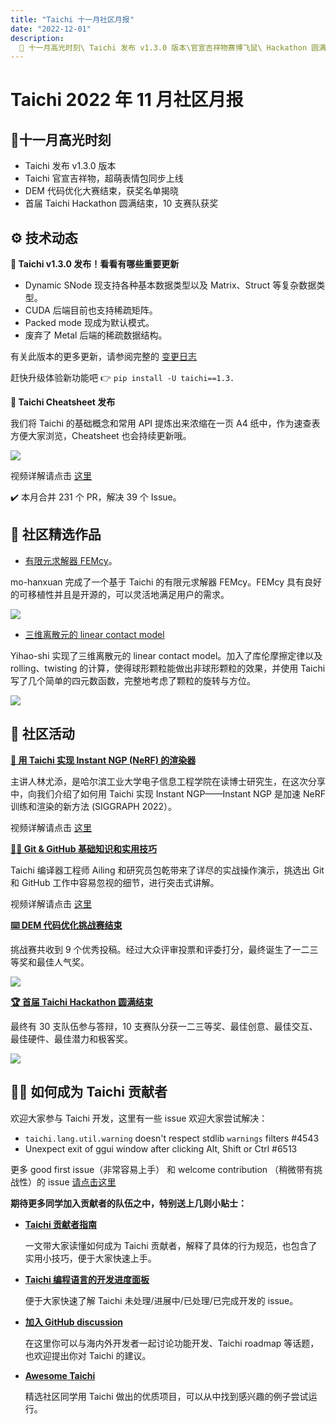 ```yaml
---
title: "Taichi 十一月社区月报"
date: "2022-12-01"
description:
  📌 十一月高光时刻\ Taichi 发布 v1.3.0 版本\官宣吉祥物赛博飞鼠\ Hackathon 圆满完赛
---
```


# Taichi 2022 年 11 月社区月报

## 📌十一月高光时刻

- Taichi 发布 v1.3.0 版本
- Taichi 官宣吉祥物，超萌表情包同步上线
- DEM 代码优化大赛结束，获奖名单揭晓
- 首届 Taichi Hackathon 圆满结束，10 支赛队获奖

##  ⚙️ 技术动态

**🔧 Taichi v1.3.0 发布！看看有哪些重要更新**

- Dynamic SNode 现支持各种基本数据类型以及 Matrix、Struct 等复杂数据类型。
- CUDA 后端目前也支持稀疏矩阵。
- Packed mode 现成为默认模式。
- 废弃了 Metal 后端的稀疏数据结构。

有关此版本的更多更新，请参阅完整的 [变更日志](github.com/taichi-dev/taichi/releases/tag/v1.3.0)

赶快升级体验新功能吧 👉 `pip install -U taichi==1.3.`

**📃 Taichi Cheatsheet 发布**

我们将 Taichi 的基础概念和常用 API 提炼出来浓缩在一页 A4 纸中，作为速查表方便大家浏览，Cheatsheet 也会持续更新哦。

![](https://user-images.githubusercontent.com/124654014/217705261-f2d6849d-442c-422e-9001-32772b1bd6d8.png)

视频详解请点击 [这里](https://www.bilibili.com/video/BV11Y411d7n2/?spm_id_from=333.999.0.0)

✔️ 本月合并 231 个 PR，解决 39 个 Issue。

## 🌟 社区精选作品

- [有限元求解器 FEMcy](github.com/mo-hanxuan/FEMcy)。

mo-hanxuan 完成了一个基于 Taichi 的有限元求解器 FEMcy。FEMcy 具有良好的可移植性并且是开源的，可以灵活地满足用户的需求。
  
![](https://user-images.githubusercontent.com/124654014/217705579-17d072e7-c5b1-42fb-a84d-b4e8c61d0607.gif)
  
- [三维离散元的 linear contact model](github.com/Yihao-Shi/TaichiDEM/tree/version-updated)

Yihao-shi 实现了三维离散元的 linear contact model。加入了库伦摩擦定律以及 rolling、twisting 的计算，使得球形颗粒能做出非球形颗粒的效果，并使用 Taichi 写了几个简单的四元数函数，完整地考虑了颗粒的旋转与方位。

![](https://user-images.githubusercontent.com/124654014/217714364-341564b5-b42a-41f8-95b4-9bef6506eb82.gif)

## 📢 社区活动

**[🔵 用 Taichi 实现 Instant NGP (NeRF) 的渲染器](forum.taichi-lang.cn/t/topic/3368)**

主讲人林尤添，是哈尔滨工业大学电子信息工程学院在读博士研究生，在这次分享中，向我们介绍了如何用 Taichi 实现 Instant NGP——Instant NGP 是加速 NeRF 训练和渲染的新方法 (SIGGRAPH 2022）。

视频详解请点击 [这里](https://www.bilibili.com/video/BV1xR4y117cU/?spm_id_from=333.999.0.0&vd_source=7e8cfbc83bcd0c8522627c6544d35724)

**[👨‍🏫 Git & GitHub 基础知识和实用技巧](forum.taichi-lang.cn/t/topic/3368)**

Taichi 编译器工程师 Ailing 和研究员包乾带来了详尽的实战操作演示，挑选出 Git 和 GitHub 工作中容易忽视的细节，进行突击式讲解。

视频详解请点击 [这里](https://www.bilibili.com/video/BV1xG4y1V7K1/?spm_id_from=333.999.0.0)

**[⌨️ DEM 代码优化挑战赛结束](https://mp.weixin.qq.com/s/07RRRp3knjqSwQaGDQKtLA)**

挑战赛共收到 9 个优秀投稿。经过大众评审投票和评委打分，最终诞生了一二三等奖和最佳人气奖。

![](https://user-images.githubusercontent.com/124654014/217713869-db5fcc67-f741-418a-bfd1-73afb7e7961c.gif)


**[🏆 首届 Taichi Hackathon 圆满结束](https://mp.weixin.qq.com/s/S02iUxsw1PJagwsdhWVKlQ)**

最终有 30 支队伍参与答辩，10 支赛队分获一二三等奖、最佳创意、最佳交互、最佳硬件、最佳潜力和极客奖。

![](https://user-images.githubusercontent.com/124654014/217713981-c95a17ae-773b-4772-b4a7-dfc5b3e251ea.gif)


## 🧑‍💻 如何成为 Taichi 贡献者

欢迎大家参与 Taichi 开发，这里有一些 issue 欢迎大家尝试解决：
- `taichi.lang.util.warning` doesn't respect stdlib `warnings` filters #4543
- Unexpect exit of ggui window after clicking Alt, Shift or Ctrl  #6513

更多 good first issue（非常容易上手） 和  welcome contribution （稍微带有挑战性）的 issue [请点击这里](github.com/taichi-dev/taichi/contribute)

**期待更多同学加入贡献者的队伍之中，特别送上几则小贴士：**

- **[Taichi 贡献者指南](https://docs.taichi-lang.org/docs/contributor_guide)**
 
   一文带大家读懂如何成为 Taichi 贡献者，解释了具体的行为规范，也包含了实用小技巧，便于大家快速上手。
- **[Taichi 编程语言的开发进度面板](https://github.com/orgs/taichi-dev/projects/1)**
 
   便于大家快速了解 Taichi 未处理/进展中/已处理/已完成开发的 issue。 
   
- **[加入 GitHub discussion](https://github.com/taichi-dev/taichi/discussions)**
 
   在这里你可以与海内外开发者一起讨论功能开发、Taichi roadmap 等话题，也欢迎提出你对 Taichi 的建议。
 
- **[Awesome Taichi](https://github.com/taichi-dev/awesome-taichi)**
 
   精选社区同学用 Taichi 做出的优质项目，可以从中找到感兴趣的例子尝试运行。 
